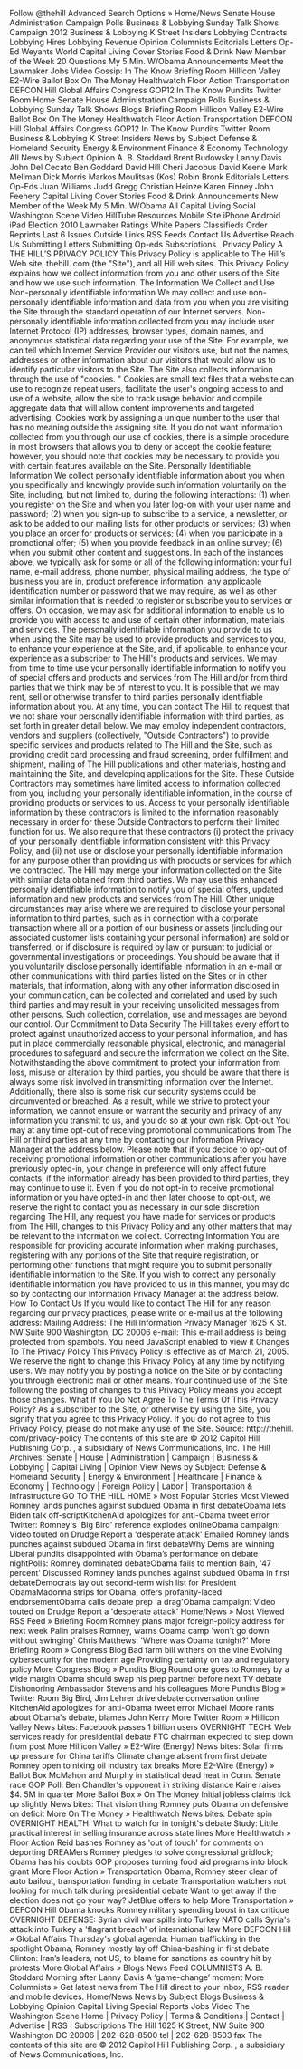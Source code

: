 Follow @thehill Advanced Search Options » Home/News Senate House Administration Campaign Polls Business & Lobbying Sunday Talk Shows Campaign 2012 Business & Lobbying K Street Insiders Lobbying Contracts Lobbying Hires Lobbying Revenue Opinion Columnists Editorials Letters Op-Ed Weyants World Capital Living Cover Stories Food & Drink New Member of the Week 20 Questions My 5 Min. W/Obama Announcements Meet the Lawmaker Jobs Video Gossip: In The Know Briefing Room Hillicon Valley E2-Wire Ballot Box On The Money Healthwatch Floor Action Transportation DEFCON Hill Global Affairs Congress GOP12 In The Know Pundits Twitter Room Home Senate House Administration Campaign Polls Business & Lobbying Sunday Talk Shows Blogs Briefing Room Hillicon Valley E2-Wire Ballot Box On The Money Healthwatch Floor Action Transportation DEFCON Hill Global Affairs Congress GOP12 In The Know Pundits Twitter Room Business & Lobbying K Street Insiders News by Subject Defense & Homeland Security Energy & Environment Finance & Economy Technology All News by Subject Opinion A. B. Stoddard Brent Budowsky Lanny Davis John Del Cecato Ben Goddard David Hill Cheri Jacobus David Keene Mark Mellman Dick Morris Markos Moulitsas (Kos) Robin Bronk Editorials Letters Op-Eds Juan Williams Judd Gregg Christian Heinze Karen Finney John Feehery Capital Living Cover Stories Food & Drink Announcements New Member of the Week My 5 Min. W/Obama All Capital Living Social Washington Scene Video HillTube Resources Mobile Site iPhone Android iPad Election 2010 Lawmaker Ratings White Papers Classifieds Order Reprints Last 6 Issues Outside Links RSS Feeds Contact Us Advertise Reach Us Submitting Letters Submitting Op-eds Subscriptions   Privacy Policy A THE HILL’S PRIVACY POLICY This Privacy Policy is applicable to The Hill’s Web site, thehill. com (the "Site"), and all Hill web sites. This Privacy Policy explains how we collect information from you and other users of the Site and how we use such information. The Information We Collect and Use Non-personally identifiable information We may collect and use non-personally identifiable information and data from you when you are visiting the Site through the standard operation of our Internet servers. Non-personally identifiable information collected from you may include user Internet Protocol (IP) addresses, browser types, domain names, and anonymous statistical data regarding your use of the Site. For example, we can tell which Internet Service Provider our visitors use, but not the names, addresses or other information about our visitors that would allow us to identify particular visitors to the Site. The Site also collects information through the use of "cookies. " Cookies are small text files that a website can use to recognize repeat users, facilitate the user's ongoing access to and use of a website, allow the site to track usage behavior and compile aggregate data that will allow content improvements and targeted advertising. Cookies work by assigning a unique number to the user that has no meaning outside the assigning site. If you do not want information collected from you through our use of cookies, there is a simple procedure in most browsers that allows you to deny or accept the cookie feature; however, you should note that cookies may be necessary to provide you with certain features available on the Site. Personally Identifiable Information We collect personally identifiable information about you when you specifically and knowingly provide such information voluntarily on the Site, including, but not limited to, during the following interactions: (1) when you register on the Site and when you later log-on with your user name and password; (2) when you sign-up to subscribe to a service, a newsletter, or ask to be added to our mailing lists for other products or services; (3) when you place an order for products or services; (4) when you participate in a promotional offer; (5) when you provide feedback in an online survey; (6) when you submit other content and suggestions. In each of the instances above, we typically ask for some or all of the following information: your full name, e-mail address, phone number, physical mailing address, the type of business you are in, product preference information, any applicable identification number or password that we may require, as well as other similar information that is needed to register or subscribe you to services or offers. On occasion, we may ask for additional information to enable us to provide you with access to and use of certain other information, materials and services. The personally identifiable information you provide to us when using the Site may be used to provide products and services to you, to enhance your experience at the Site, and, if applicable, to enhance your experience as a subscriber to The Hill's products and services. We may from time to time use your personally identifiable information to notify you of special offers and products and services from The Hill and/or from third parties that we think may be of interest to you. It is possible that we may rent, sell or otherwise transfer to third parties personally identifiable information about you. At any time, you can contact The Hill to request that we not share your personally identifiable information with third parties, as set forth in greater detail below. We may employ independent contractors, vendors and suppliers (collectively, "Outside Contractors") to provide specific services and products related to The Hill and the Site, such as providing credit card processing and fraud screening, order fulfillment and shipment, mailing of The Hill publications and other materials, hosting and maintaining the Site, and developing applications for the Site. These Outside Contractors may sometimes have limited access to information collected from you, including your personally identifiable information, in the course of providing products or services to us. Access to your personally identifiable information by these contractors is limited to the information reasonably necessary in order for these Outside Contractors to perform their limited function for us. We also require that these contractors (i) protect the privacy of your personally identifiable information consistent with this Privacy Policy, and (ii) not use or disclose your personally identifiable information for any purpose other than providing us with products or services for which we contracted. The Hill may merge your information collected on the Site with similar data obtained from third parties. We may use this enhanced personally identifiable information to notify you of special offers, updated information and new products and services from The Hill. Other unique circumstances may arise where we are required to disclose your personal information to third parties, such as in connection with a corporate transaction where all or a portion of our business or assets (including our associated customer lists containing your personal information) are sold or transferred, or if disclosure is required by law or pursuant to judicial or governmental investigations or proceedings. You should be aware that if you voluntarily disclose personally identifiable information in an e-mail or other communications with third parties listed on the Sites or in other materials, that information, along with any other information disclosed in your communication, can be collected and correlated and used by such third parties and may result in your receiving unsolicited messages from other persons. Such collection, correlation, use and messages are beyond our control. Our Commitment to Data Security The Hill takes every effort to protect against unauthorized access to your personal information, and has put in place commercially reasonable physical, electronic, and managerial procedures to safeguard and secure the information we collect on the Site. Notwithstanding the above commitment to protect your information from loss, misuse or alteration by third parties, you should be aware that there is always some risk involved in transmitting information over the Internet. Additionally, there also is some risk our security systems could be circumvented or breached. As a result, while we strive to protect your information, we cannot ensure or warrant the security and privacy of any information you transmit to us, and you do so at your own risk. Opt-out You may at any time opt-out of receiving promotional communications from The Hill or third parties at any time by contacting our Information Privacy Manager at the address below. Please note that if you decide to opt-out of receiving promotional information or other communications after you have previously opted-in, your change in preference will only affect future contacts; if the information already has been provided to third parties, they may continue to use it. Even if you do not opt-in to receive promotional information or you have opted-in and then later choose to opt-out, we reserve the right to contact you as necessary in our sole discretion regarding The Hill, any request you have made for services or products from The Hill, changes to this Privacy Policy and any other matters that may be relevant to the information we collect. Correcting Information You are responsible for providing accurate information when making purchases, registering with any portions of the Site that require registration, or performing other functions that might require you to submit personally identifiable information to the Site. If you wish to correct any personally identifiable information you have provided to us in this manner, you may do so by contacting our Information Privacy Manager at the address below. How To Contact Us If you would like to contact The Hill for any reason regarding our privacy practices, please write or e-mail us at the following address: Mailing Address: The Hill Information Privacy Manager 1625 K St. NW Suite 900 Washington, DC 20006 e-mail: This e-mail address is being protected from spambots. You need JavaScript enabled to view it Changes To The Privacy Policy This Privacy Policy is effective as of March 21, 2005. We reserve the right to change this Privacy Policy at any time by notifying users. We may notify you by posting a notice on the Site or by contacting you through electronic mail or other means. Your continued use of the Site following the posting of changes to this Privacy Policy means you accept those changes. What If You Do Not Agree To The Terms Of This Privacy Policy? As a subscriber to the Site, or otherwise by using the Site, you signify that you agree to this Privacy Policy. If you do not agree to this Privacy Policy, please do not make any use of the Site. Source: http://thehill. com/privacy-policy The contents of this site are © 2012 Capitol Hill Publishing Corp. , a subsidiary of News Communications, Inc. The Hill Archives: Senate | House | Administration | Campaign | Business & Lobbying | Capital Living | Opinion View News by Subject: Defense & Homeland Security | Energy & Environment | Healthcare | Finance & Economy | Technology | Foreign Policy | Labor | Transportation & Infrastructure GO TO THE HILL HOME » Most Popular Stories Most Viewed Romney lands punches against subdued Obama in first debateObama lets Biden talk off-scriptKitchenAid apologizes for anti-Obama tweet error Twitter: Romney's 'Big Bird' reference explodes onlineObama campaign: Video touted on Drudge Report a 'desperate attack' Emailed Romney lands punches against subdued Obama in first debateWhy Dems are winning Liberal pundits disappointed with Obama’s performance on debate nightPolls: Romney dominated debateObama fails to mention Bain, '47 percent' Discussed Romney lands punches against subdued Obama in first debateDemocrats lay out second-term wish list for President ObamaMadonna strips for Obama, offers profanity-laced endorsementObama calls debate prep 'a drag'Obama campaign: Video touted on Drudge Report a 'desperate attack' Home/News » Most Viewed RSS Feed » Briefing Room Romney plans major foreign-policy address for next week Palin praises Romney, warns Obama camp 'won't go down without swinging' Chris Matthews: 'Where was Obama tonight?' More Briefing Room » Congress Blog Bad farm bill withers on the vine Evolving cybersecurity for the modern age Providing certainty on tax and regulatory policy More Congress Blog » Pundits Blog Round one goes to Romney by a wide margin Obama should swap his prep partner before next TV debate Dishonoring Ambassador Stevens and his colleagues More Pundits Blog » Twitter Room Big Bird, Jim Lehrer drive debate conversation online KitchenAid apologizes for anti-Obama tweet error Michael Moore rants about Obama's debate, blames John Kerry More Twitter Room » Hillicon Valley News bites: Facebook passes 1 billion users OVERNIGHT TECH: Web services ready for presidential debate FTC chairman expected to step down from post More Hillicon Valley » E2-Wire (Energy) News bites: Solar firms up pressure for China tariffs Climate change absent from first debate Romney open to nixing oil industry tax breaks More E2-Wire (Energy) » Ballot Box McMahon and Murphy in statistical dead heat in Conn. Senate race GOP Poll: Ben Chandler's opponent in striking distance Kaine raises $4. 5M in quarter More Ballot Box » On The Money Initial jobless claims tick up slightly News bites: That vision thing Romney puts Obama on defensive on deficit More On The Money » Healthwatch News bites: Debate spin OVERNIGHT HEALTH: What to watch for in tonight's debate Study: Little practical interest in selling insurance across state lines More Healthwatch » Floor Action Reid bashes Romney as 'out of touch' for comments on deporting DREAMers Romney pledges to solve congressional gridlock; Obama has his doubts GOP proposes turning food aid programs into block grant More Floor Action » Transportation Obama, Romney steer clear of auto bailout, transportation funding in debate Transportation watchers not looking for much talk during presidential debate Want to get away if the election does not go your way? JetBlue offers to help More Transportation » DEFCON Hill Obama knocks Romney military spending boost in tax critique OVERNIGHT DEFENSE: Syrian civil war spills into Turkey NATO calls Syria's attack into Turkey a 'flagrant breach' of international law More DEFCON Hill » Global Affairs Thursday's global agenda: Human trafficking in the spotlight Obama, Romney mostly lay off China-bashing in first debate Clinton: Iran’s leaders, not US, to blame for sanctions as country hit by protests More Global Affairs » Blogs News Feed COLUMNISTS A. B. Stoddard Morning after Lanny Davis A ‘game-change’ moment More Columnists » Get latest news from The Hill direct to your inbox, RSS reader and mobile devices. Home/News News by Subject Blogs Business & Lobbying Opinion Capital Living Special Reports Jobs Video The Washington Scene Home | Privacy Policy | Terms & Conditions | Contact | Advertise | RSS | Subscriptions The Hill 1625 K Street, NW Suite 900 Washington DC 20006 | 202-628-8500 tel | 202-628-8503 fax The contents of this site are © 2012 Capitol Hill Publishing Corp. , a subsidiary of News Communications, Inc.